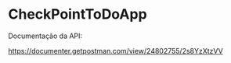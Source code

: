 # CheckPointToDoApp

Documentação da API:

https://documenter.getpostman.com/view/24802755/2s8YzXtzVV